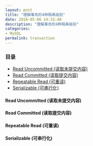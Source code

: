 ```yaml
---
layout: post
title: "理解事务的4种隔离级别"
date: 2018-05-06 14:32:48
description: "理解事务的4种隔离级别"
categories:
- MySQL
permalink: transaction
---
```


### 目录
* [Read Uncommitted (读取未提交内容) ](#mac如何卸载mysql)
* [Read Committed (读取提交内容) ](#错误锦集)
* [Repeatable Read (可重读) ](#mysql事务隔离级别)
* [Serializable (可串行化) ](#mysql返回自增长id的四种方法)

#### Read Uncommitted (读取未提交内容)
#### Read Committed (读取提交内容)
#### Repeatable Read (可重读)
#### Serializable (可串行化)
